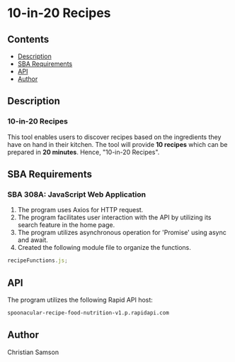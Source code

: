 # 10-in-20 Recipes

## Contents

- [Description](#description)
- [SBA Requirements](#sba-requirements)
- [API](#api)
- [Author](#author)

## Description

### 10-in-20 Recipes

This tool enables users to discover recipes based on the ingredients they have on hand in their kitchen. The tool will provide <strong>10 recipes</strong> which can be prepared in <strong>20 minutes</strong>. Hence, "10-in-20 Recipes".

## SBA Requirements

### SBA 308A: JavaScript Web Application

1. The program uses Axios for HTTP request.
2. The program facilitates user interaction with the API by utilizing its search feature in the home page.
3. The program utilizes asynchronous operation for 'Promise' using async and await.
4. Created the following module file to organize the functions.

```js
recipeFunctions.js;
```

## API

The program utilizes the following Rapid API host:

```sh
spoonacular-recipe-food-nutrition-v1.p.rapidapi.com
```

## Author

Christian Samson
